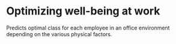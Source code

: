 # Optimizing well-being at work
Predicts optimal class for each employee in  an office environment depending on the various physical factors.
